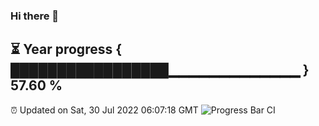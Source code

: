 ### Hi there 👋
⏳ Year progress { █████████████████▁▁▁▁▁▁▁▁▁▁▁▁▁ } 57.60 %
---
⏰ Updated on Sat, 30 Jul 2022 06:07:18 GMT
![Progress Bar CI](https://github.com/Moyi321/Moyi321/workflows/Progress%20Bar%20CI/badge.svg)
